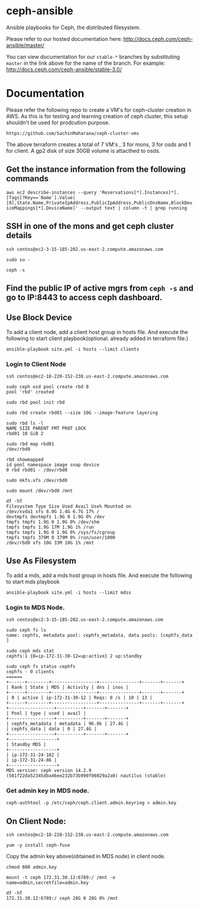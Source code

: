 # ceph-ansible

Ansible playbooks for Ceph, the distributed filesystem.

Please refer to our hosted documentation here: http://docs.ceph.com/ceph-ansible/master/

You can view documentation for our `stable-*` branches by substituting `master` in the link
above for the name of the branch. For example: http://docs.ceph.com/ceph-ansible/stable-3.0/

# Documentation

Please refer the following repo to create a VM's for ceph-cluster creation in AWS. As this is for testing and learning creation of ceph cluster, this setup shouldn't be used for prodcution purpose.

```
https://github.com/SachinMaharana/ceph-cluster-vms
```

The above terraform creates a total of 7 VM's , 3 for mons, 3 for osds and 1 for client. A gp2 disk of size 30GB volume is attacthed to osds.

## Get the instance information from the following commands

`` aws ec2 describe-instances --query 'Reservations[*].Instances[*].[Tags[?Key==`Name`].Value|[0],State.Name,PrivateIpAddress,PublicIpAddress,PublicDnsName,BlockDeviceMappings[*].DeviceName]' --output text | column -t | grep running ``

## SSH in one of the mons and get ceph cluster details

```
ssh centos@ec2-3-15-185-202.us-east-2.compute.amazonaws.com

sudo su -

ceph -s
```

## Find the public IP of active mgrs from `ceph -s` and go to IP:8443 to access ceph dashboard.

## Use Block Device

To add a client node, add a client host group in hosts file. And execute the following to start client playbook(optional. already added in terraform file.)

`ansible-playbook site.yml -i hosts --limit clients`

### Login to Client Node

```
ssh centos@ec2-18-220-152-238.us-east-2.compute.amazonaws.com

sudo ceph osd pool create rbd 8
pool 'rbd' created

sudo rbd pool init rbd

sudo rbd create rbd01 --size 10G --image-feature layering

sudo rbd ls -l
NAME SIZE PARENT FMT PROT LOCK
rbd01 10 GiB 2

sudo rbd map rbd01
/dev/rbd0

rbd showmapped
id pool namespace image snap device
0 rbd rbd01 - /dev/rbd0

sudo mkfs.xfs /dev/rbd0

sudo mount /dev/rbd0 /mnt

df -hT
Filesystem Type Size Used Avail Use% Mounted on
/dev/xvda1 xfs 8.0G 1.4G 6.7G 17% /
devtmpfs devtmpfs 1.9G 0 1.9G 0% /dev
tmpfs tmpfs 1.9G 0 1.9G 0% /dev/shm
tmpfs tmpfs 1.9G 17M 1.9G 1% /run
tmpfs tmpfs 1.9G 0 1.9G 0% /sys/fs/cgroup
tmpfs tmpfs 379M 0 379M 0% /run/user/1000
/dev/rbd0 xfs 10G 33M 10G 1% /mnt
```

## Use As Filesystem

To add a mds, add a mds host group in hosts file. And execute the following to start mds playbook

`ansible-playbook site.yml -i hosts --limit mdss`

### Login to MDS Node.

`ssh centos@ec2-3-15-185-202.us-east-2.compute.amazonaws.com`

```
sudo ceph fs ls
name: cephfs, metadata pool: cephfs_metadata, data pools: [cephfs_data ]

sudo ceph mds stat
cephfs:1 {0=ip-172-31-30-12=up:active} 2 up:standby

sudo ceph fs status cephfs
cephfs - 0 clients
======
+------+--------+-----------------+---------------+-------+-------+
| Rank | State | MDS | Activity | dns | inos |
+------+--------+-----------------+---------------+-------+-------+
| 0 | active | ip-172-31-30-12 | Reqs: 0 /s | 10 | 13 |
+------+--------+-----------------+---------------+-------+-------+
+-----------------+----------+-------+-------+
| Pool | type | used | avail |
+-----------------+----------+-------+-------+
| cephfs_metadata | metadata | 96.0k | 27.4G |
| cephfs_data | data | 0 | 27.4G |
+-----------------+----------+-------+-------+
+------------------+
| Standby MDS |
+------------------+
| ip-172-31-24-182 |
| ip-172-31-24-86 |
+------------------+
MDS version: ceph version 14.2.9 (581f22da52345dba46ee232b73b990f06029a2a0) nautilus (stable)
```

### Get admin key in MDS node.

`ceph-authtool -p /etc/ceph/ceph.client.admin.keyring > admin.key`

## On Client Node:

`ssh centos@ec2-18-220-152-238.us-east-2.compute.amazonaws.com`

```
yum -y install ceph-fuse
```

Copy the admin key above(obtained in MDS node) in client node.

```
chmod 600 admin.key
```

```
mount -t ceph 172.31.30.12:6789:/ /mnt -o name=admin,secretfile=admin.key
```

```
df -hT
172.31.30.12:6789:/ ceph 28G 0 28G 0% /mnt
```
